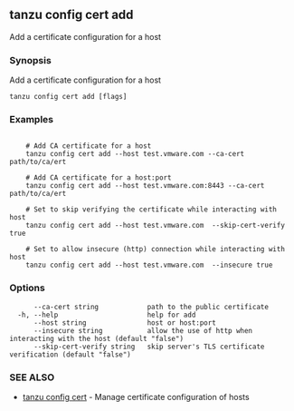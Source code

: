 ## tanzu config cert add

Add a certificate configuration for a host

### Synopsis

Add a certificate configuration for a host

```
tanzu config cert add [flags]
```

### Examples

```

    # Add CA certificate for a host
    tanzu config cert add --host test.vmware.com --ca-cert path/to/ca/ert

    # Add CA certificate for a host:port
    tanzu config cert add --host test.vmware.com:8443 --ca-cert path/to/ca/ert

    # Set to skip verifying the certificate while interacting with host
    tanzu config cert add --host test.vmware.com  --skip-cert-verify true

    # Set to allow insecure (http) connection while interacting with host
    tanzu config cert add --host test.vmware.com  --insecure true
```

### Options

```
      --ca-cert string            path to the public certificate
  -h, --help                      help for add
      --host string               host or host:port
      --insecure string           allow the use of http when interacting with the host (default "false")
      --skip-cert-verify string   skip server's TLS certificate verification (default "false")
```

### SEE ALSO

* [tanzu config cert](tanzu_config_cert.md)	 - Manage certificate configuration of hosts

